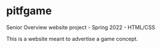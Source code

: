 # pitfgame
Senior Overview website project - Spring 2022 - HTML/CSS

This is a website meant to advertise a game concept.
